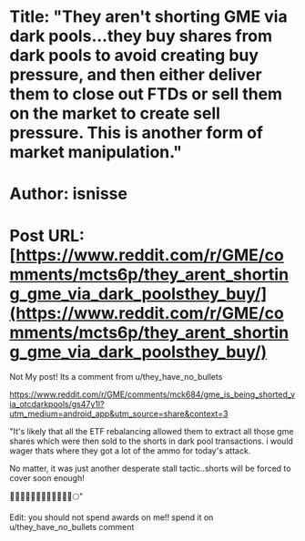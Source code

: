# Title: "They aren't shorting GME via dark pools...they buy shares from dark pools to avoid creating buy pressure, and then either deliver them to close out FTDs or sell them on the market to create sell pressure. This is another form of market manipulation."
# Author: isnisse
# Post URL: [https://www.reddit.com/r/GME/comments/mcts6p/they_arent_shorting_gme_via_dark_poolsthey_buy/](https://www.reddit.com/r/GME/comments/mcts6p/they_arent_shorting_gme_via_dark_poolsthey_buy/)


Not My post! Its a comment from u/they_have_no_bullets 

https://www.reddit.com/r/GME/comments/mck684/gme_is_being_shorted_via_otcdarkpools/gs47y1l?utm_medium=android_app&utm_source=share&context=3


"It's likely that all the ETF rebalancing allowed them to extract all those gme shares which were then sold to the shorts in dark pool transactions. i would wager thats  where they got a lot of the ammo for today's attack. 

No matter, it was just another desperate stall tactic..shorts will be forced to cover soon enough! 

💎🙌🏼🦍🦍🦍🚀🚀🚀🚀🚀🚀🌕"

Edit: you should not spend awards on me!! spend it on  u/they_have_no_bullets comment
